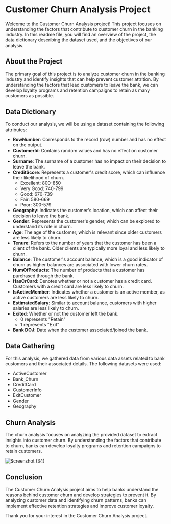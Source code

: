 # Customer Churn Analysis Project

Welcome to the Customer Churn Analysis project! This project focuses on understanding the factors that contribute to customer churn in the banking industry. In this readme file, you will find an overview of the project, the data dictionary describing the dataset used, and the objectives of our analysis.

## About the Project

The primary goal of this project is to analyze customer churn in the banking industry and identify insights that can help prevent customer attrition. By understanding the factors that lead customers to leave the bank, we can develop loyalty programs and retention campaigns to retain as many customers as possible.

## Data Dictionary

To conduct our analysis, we will be using a dataset containing the following attributes:

- **RowNumber**: Corresponds to the record (row) number and has no effect on the output.
- **CustomerId**: Contains random values and has no effect on customer churn.
- **Surname**: The surname of a customer has no impact on their decision to leave the bank.
- **CreditScore**: Represents a customer's credit score, which can influence their likelihood of churn.
  - Excellent: 800-850
  - Very Good: 740-799
  - Good: 670-739
  - Fair: 580-669
  - Poor: 300-579
- **Geography**: Indicates the customer's location, which can affect their decision to leave the bank.
- **Gender**: Represents the customer's gender, which can be explored to understand its role in churn.
- **Age**: The age of the customer, which is relevant since older customers are less likely to churn.
- **Tenure**: Refers to the number of years that the customer has been a client of the bank. Older clients are typically more loyal and less likely to churn.
- **Balance**: The customer's account balance, which is a good indicator of churn as higher balances are associated with lower churn rates.
- **NumOfProducts**: The number of products that a customer has purchased through the bank.
- **HasCrCard**: Denotes whether or not a customer has a credit card. Customers with a credit card are less likely to churn.
- **IsActiveMember**: Indicates whether a customer is an active member, as active customers are less likely to churn.
- **EstimatedSalary**: Similar to account balance, customers with higher salaries are less likely to churn.
- **Exited**: Whether or not the customer left the bank.
  - 0 represents "Retain"
  - 1 represents "Exit"
- **Bank DOJ**: Date when the customer associated/joined the bank.

## Data Gathering

For this analysis, we gathered data from various data assets related to bank customers and their associated details. The following datasets were used:
- ActiveCustomer
- Bank_Churn
- CreditCard
- CustomerInfo
- ExitCustomer
- Gender
- Geography

## Churn Analysis

The churn analysis focuses on analyzing the provided dataset to extract insights into customer churn. By understanding the factors that contribute to churn, banks can develop loyalty programs and retention campaigns to retain customers.

![Screenshot (34)](https://github.com/pranitabhagat/Customer-Churn-Analysis/assets/123992668/caf9f5b9-e8f5-47ea-a385-3f9c2f68ba0a)

## Conclusion

The Customer Churn Analysis project aims to help banks understand the reasons behind customer churn and develop strategies to prevent it. By analyzing customer data and identifying churn patterns, banks can implement effective retention strategies and improve customer loyalty.

Thank you for your interest in the Customer Churn Analysis project. 


